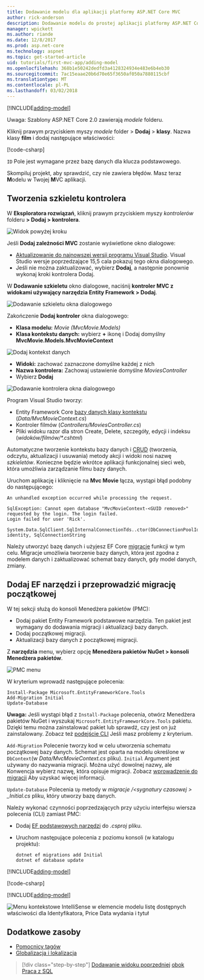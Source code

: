 ```yaml
---
title: Dodawanie modelu dla aplikacji platformy ASP.NET Core MVC
author: rick-anderson
description: Dodawanie modelu do prostej aplikacji platformy ASP.NET Core.
manager: wpickett
ms.author: riande
ms.date: 12/8/2017
ms.prod: asp.net-core
ms.technology: aspnet
ms.topic: get-started-article
uid: tutorials/first-mvc-app/adding-model
ms.openlocfilehash: 368b1e50242dedfd3a4128324934e483e6b4eb30
ms.sourcegitcommit: 7ac15eaae20b6d70e65f3650af050a7880115cbf
ms.translationtype: MT
ms.contentlocale: pl-PL
ms.lasthandoff: 03/02/2018
---
```

[!INCLUDE[adding-model](../../includes/mvc-intro/adding-model1.md)]

Uwaga: Szablony ASP.NET Core 2.0 zawierają *modele* folderu.

Kliknij prawym przyciskiem myszy *modele* folder > **Dodaj** > **klasy**. Nazwa klasy **film** i dodaj następujące właściwości:

[!code-csharp[](../../tutorials/first-mvc-app/start-mvc/sample/MvcMovie/Models/MovieNoEF.cs?name=snippet_1)]

`ID` Pole jest wymagane przez bazę danych dla klucza podstawowego. 

Skompiluj projekt, aby sprawdzić, czy nie zawiera błędów. Masz teraz **M**odelu w Twojej **M**VC aplikacji.

## <a name="scaffolding-a-controller"></a>Tworzenia szkieletu kontrolera

W **Eksploratora rozwiązań**, kliknij prawym przyciskiem myszy *kontrolerów* folderu **> Dodaj > kontrolera**.

![Widok powyżej kroku](adding-model/_static/add_controller.png)

Jeśli **Dodaj zależności MVC** zostanie wyświetlone okno dialogowe:

* [Aktualizowanie do najnowszej wersji programu Visual Studio](https://www.visualstudio.com/downloads/). Visual Studio wersje poprzedzające 15,5 cala pokazuj tego okna dialogowego.
* Jeśli nie można zaktualizować, wybierz **Dodaj**, a następnie ponownie wykonaj kroki kontrolera Dodaj.

W **Dodawanie szkieletu** okno dialogowe, naciśnij **kontroler MVC z widokami używający narzędzia Entity Framework > Dodaj**.

![Dodawanie szkieletu okna dialogowego](adding-model/_static/add_scaffold2.png)

Zakończenie **Dodaj kontroler** okna dialogowego:

* **Klasa modelu:** *Movie (MvcMovie.Models)*
* **Klasa kontekstu danych:** wybierz  **+**  ikonę i Dodaj domyślny **MvcMovie.Models.MvcMovieContext**

![Dodaj kontekst danych](adding-model/_static/dc.png)

* **Widoki:** zachować zaznaczone domyślne każdej z nich
* **Nazwa kontrolera:** Zachowaj ustawienie domyślne *MoviesController*
* Wybierz **Dodaj**

![Dodawanie kontrolera okna dialogowego](adding-model/_static/add_controller2.png)

Program Visual Studio tworzy:

* Entity Framework Core [bazy danych klasy kontekstu](xref:data/ef-mvc/intro#create-the-database-context) (*Data/MvcMovieContext.cs*)
* Kontroler filmów (*Controllers/MoviesController.cs*)
* Pliki widoku razor dla stron Create, Delete, szczegóły, edycji i indeksu (*widoków/filmów/&ast;.cshtml*)

Automatyczne tworzenie kontekstu bazy danych i [CRUD](https://wikipedia.org/wiki/Create,_read,_update_and_delete) (tworzenia, odczytu, aktualizacji i usuwania) metody akcji i widoki nosi nazwę *szkieletów*. Konieczne będzie wkrótce aplikacji funkcjonalnej sieci web, która umożliwia zarządzanie filmu bazy danych.

Uruchom aplikację i kliknięcie na **Mvc Movie** łącza, wystąpi błąd podobny do następującego:

```
An unhandled exception occurred while processing the request.

SqlException: Cannot open database "MvcMovieContext-<GUID removed>" requested by the login. The login failed.
Login failed for user 'Rick'.

System.Data.SqlClient.SqlInternalConnectionTds..ctor(DbConnectionPoolIdentity identity, SqlConnectionString 
```

Należy utworzyć bazę danych i użyjesz EF Core [migracje](xref:data/ef-mvc/migrations) funkcji w tym celu. Migracje umożliwia tworzenie bazy danych, która jest zgodna z modelem danych i zaktualizować schemat bazy danych, gdy model danych, zmiany.

## <a name="add-ef-tooling-and-perform-initial-migration"></a>Dodaj EF narzędzi i przeprowadzić migrację początkowej

W tej sekcji służą do konsoli Menedżera pakietów (PMC):

* Dodaj pakiet Entity Framework podstawowe narzędzia. Ten pakiet jest wymagany do dodawania migracji i aktualizacji bazy danych.
* Dodaj początkowej migracji.
* Aktualizacji bazy danych z początkowej migracji.

Z **narzędzia** menu, wybierz opcję **Menedżera pakietów NuGet > konsoli Menedżera pakietów**.

<!-- following image shared with uid: tutorials/razor-pages/model -->
  ![PMC menu](adding-model/_static/pmc.png)

W kryterium wprowadź następujące polecenia:

``` PMC
Install-Package Microsoft.EntityFrameworkCore.Tools
Add-Migration Initial
Update-Database
```

**Uwaga:** Jeśli wystąpi błąd z `Install-Package` polecenia, otwórz Menedżera pakietów NuGet i wyszukaj `Microsoft.EntityFrameworkCore.Tools` pakietu. Dzięki temu można zainstalować pakiet lub sprawdź, czy jest on już zainstalowany. Zobacz też [podejście CLI](#cli) Jeśli masz problemy z kryterium.

`Add-Migration` Polecenie tworzy kod w celu utworzenia schematu początkowej bazy danych. Schemat jest oparta na modelu określone w `DbContext`(w *Data/MvcMovieContext.cs* pliku). `Initial` Argument jest używany do nazywania migracji. Można użyć dowolnej nazwy, ale Konwencja wybierz nazwę, która opisuje migracji. Zobacz [wprowadzenie do migracji](xref:data/ef-mvc/migrations#introduction-to-migrations) Aby uzyskać więcej informacji.

`Update-Database` Polecenia `Up` metody w *migracje /\<sygnatury czasowej > _Initial.cs* pliku, który utworzy bazę danych.

<a name="cli"></a> Należy wykonać czynności poprzedzających przy użyciu interfejsu wiersza polecenia (CLI) zamiast PMC:

* Dodaj [EF podstawowych narzędzi](xref:data/ef-mvc/migrations#entity-framework-core-nuget-packages-for-migrations) do *.csproj* pliku.
* Uruchom następujące polecenia z poziomu konsoli (w katalogu projektu):

  ```console
  dotnet ef migrations add Initial
  dotnet ef database update
  ```     
  

[!INCLUDE[adding-model](../../includes/mvc-intro/adding-model3.md)]

[!code-csharp[](../../tutorials/first-mvc-app/start-mvc/sample/MvcMovie/Startup.cs?name=ConfigureServices&highlight=6-7)]

[!INCLUDE[adding-model](../../includes/mvc-intro/adding-model4.md)]

![Menu kontekstowe IntelliSense w elemencie modelu listę dostępnych właściwości dla Identyfikatora, Price Data wydania i tytuł](adding-model/_static/ints.png)

## <a name="additional-resources"></a>Dodatkowe zasoby

* [Pomocnicy tagów](xref:mvc/views/tag-helpers/intro)
* [Globalizacja i lokalizacja](xref:fundamentals/localization)

>[!div class="step-by-step"]
[Dodawanie widoku poprzedniej](adding-view.md)
[obok Praca z SQL](working-with-sql.md)  
